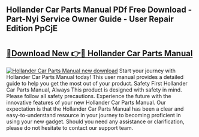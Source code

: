 ## Hollander Car Parts Manual PDf Free Download - Part-Nyi Service Owner Guide - User Repair Edition PpCjE

# <h2><a href="http://bc76977.oget.top/?id=Hollander+Car+Parts+Manual">🔗Download New 👉🔴 Hollander Car Parts Manual</a></h2>

[![Hollander Car Parts Manual new download](https://i.imgur.com/5g1atiW.png)](http://bc76977.oget.top/?id=Hollander+Car+Parts+Manual)
Start your journey with Hollander Car Parts Manual today! This user manual provides a detailed guide to help you get the most out of your product. Safety First Hollander Car Parts Manual, Always This product is designed with safety in mind. Please follow all safety precautions. Experience the future with the innovative features of your new Hollander Car Parts Manual. Our expectation is that the Hollander Car Parts Manual has been a clear and easy-to-understand resource in your journey to becoming proficient in using your new gadget. Should you need any assistance or clarification, please do not hesitate to contact our support team.
